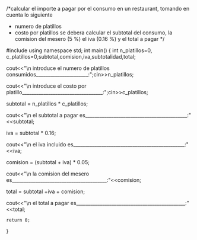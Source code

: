 /*calcular el importe a pagar por el consumo en un restaurant, tomando en cuenta lo siguiente
- numero de platillos     
- costo por platillos 
se debera calcular el subtotal del consumo, la comision del mesero (5 %)
el iva (0.16 %) y el total a pagar
*/

#include<iostream>
using namespace std;
int main()
{ int n_platillos=0, c_platillos=0,subtotal,comision,iva,subtotalidad,total;

cout<<"\n               introduce el numero de platillos consumidos______________________:";cin>>n_platillos;

cout<<"\n               introduce el costo por platillo__________________________________:";cin>>c_platillos;

subtotal = n_platillos * c_platillos;

cout<<"\n               el subtotal a pagar es___________________________________________:"<<subtotal;

iva = subtotal * 0.16;

cout<<"\n               el iva incluido es_______________________________________________:"<<iva;

comision = (subtotal + iva) * 0.05;

cout<<"\n               la comision del mesero es________________________________________:"<<comision;

total = subtotal +iva + comision;
	
cout<<"\n               el total a pagar es______________________________________________:"<<total;
	
	
	return 0;
}
